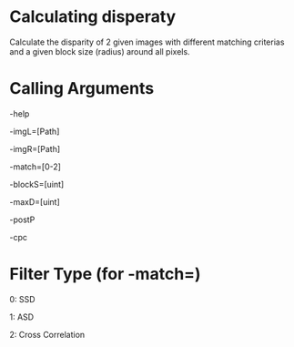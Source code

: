 Calculating disperaty
==============================================

Calculate the disparity of 2 given images with different matching criterias and a given block size (radius) around all pixels.

Calling Arguments
=================
-help

-imgL=[Path]

-imgR=[Path]

-match=[0-2]

-blockS=[uint]

-maxD=[uint]

-postP

-cpc

Filter Type (for -match=)
==========================
0: SSD 

1: ASD

2: Cross Correlation